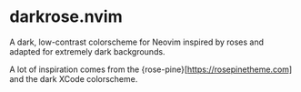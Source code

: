 # darkrose.nvim

A dark, low-contrast colorscheme for Neovim inspired by roses and adapted for
extremely dark backgrounds.

A lot of inspiration comes from the {rose-pine}[https://rosepinetheme.com] and
the dark XCode colorscheme.
